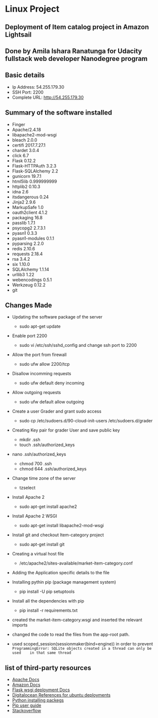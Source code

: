 # Linux Project
## Deployment of Item catalog project in Amazon Lightsail
## Done by Amila Ishara Ranatunga for Udacity fullstack web developer Nanodegree program

## Basic details 

* Ip Address: 54.255.179.30
* SSH Port: 2200
* Complete URL: http://54.255.179.30

## Summary of the software installed

* Finger
* Apache/2.4.18
* libapache2-mod-wsgi
* bleach 2.0.0
* certifi  2017.7.27.1
* chardet  3.0.4
* click  6.7
* Flask  0.12.2
* Flask-HTTPAuth  3.2.3
* Flask-SQLAlchemy  2.2
* gunicorn  19.7.1
* html5lib  0.999999999
* httplib2  0.10.3
* idna  2.6
* itsdangerous  0.24
* Jinja2  2.9.6
* MarkupSafe  1.0
* oauth2client  4.1.2
* packaging  16.8
* passlib  1.7.1
* psycopg2  2.7.3.1
* pyasn1  0.3.3
* pyasn1-modules  0.1.1
* pyparsing  2.2.0
* redis  2.10.6
* requests  2.18.4
* rsa  3.4.2
* six  1.10.0
* SQLAlchemy  1.1.14
* urllib3  1.22
* webencodings  0.5.1
* Werkzeug  0.12.2
* git

## Changes Made

* Updating the software package of the server
	* sudo apt-get update

* Enable port 2200
	* sudo vi /etc/ssh/sshd_config and change ssh port to 2200

* Allow the port from firewall
	* sudo ufw allow 2200/tcp

* Disallow incomming requests
	* sudo ufw default deny incoming

* Allow outgoing requests
	* sudo ufw default allow outgoing

* Create a user Grader and grant sudo access
	* sudo cp /etc/sudoers.d/90-cloud-init-users /etc/sudoers.d/grader

* Creating Key pair for grader User and save public key
	* mkdir .ssh
	* touch .ssh/authorized_keys

* nano .ssh/authorized_keys
	* chmod 700 .ssh
	* chmod 644 .ssh/authorized_keys

* Change time zone of the server
	* tzselect

* Install Apache 2
	* sudo apt-get install apache2

* Install Apache 2 WSGI
	* sudo apt-get install libapache2-mod-wsgi

* Install git and checkout Item-category project
	* sudo apt-get install git

* Creating a virtual host file 
	* /etc/apache2/sites-available/market-item-category.conf

* Adding the Application specific details to the file

* Installing pythin pip (package management system)
	* pip install -U pip setuptools

* Install all the dependencies with pip
	* pip install -r requirements.txt

* created the market-item-category.wsgi and inserted the relevant imports

* changed the code to read the files from the app-root path.

* used scoped_session(sessionmaker(bind=engine)) in order to prevent ``` ProgrammingError: SQLite objects created in a thread can only be used 	  in that same thread ```


## list of third-party resources

* [Apache Docs](https://httpd.apache.org/docs/)
* [Amazon Docs](https://aws.amazon.com/)
* [Flask wsgi deployment Docs](http://flask.pocoo.org/docs/0.12/deploying/mod_wsgi/)
* [Digitalocean References for ubuntu deployments](https://goo.gl/3ua872)
* [Python installing packegs](https://packaging.python.org/tutorials/installing-packages/)
* [Pip user guide](https://pip.pypa.io/en/stable/user_guide/)
* [Stackoverflow](https://stackoverflow.com/)


